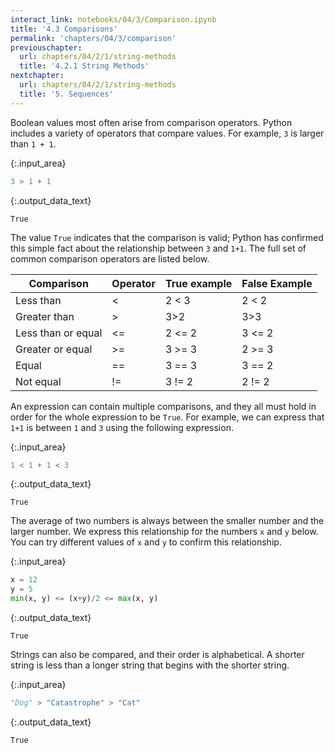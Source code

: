 ```yaml
---
interact_link: notebooks/04/3/Comparison.ipynb
title: '4.3 Comparisons'
permalink: 'chapters/04/3/comparison'
previouschapter:
  url: chapters/04/2/1/string-methods
  title: '4.2.1 String Methods'
nextchapter:
  url: chapters/04/2/1/string-methods
  title: '5. Sequences'
---
```


Boolean values most often arise from comparison operators. Python includes a variety of operators that compare values. For example, `3` is larger than `1 + 1`.


{:.input_area}
```python
3 > 1 + 1
```




{:.output_data_text}
```
True
```



The value `True` indicates that the comparison is valid; Python has confirmed this simple fact about the relationship between `3` and `1+1`. The full set of common comparison operators are listed below.

| Comparison         | Operator | True example | False Example |
|--------------------|----------|--------------|---------------|
| Less than          | <        | 2 < 3        | 2 < 2         |
| Greater than       | >        | 3>2          | 3>3           |
| Less than or equal | <=       | 2 <= 2       | 3 <= 2        |
| Greater or equal   | >=       | 3 >= 3       | 2 >= 3        |
| Equal              | ==       | 3 == 3       | 3 == 2        |
| Not equal          | !=       | 3 != 2       | 2 != 2        |

An expression can contain multiple comparisons, and they all must hold in order for the whole expression to be `True`. For example, we can express that `1+1` is between `1` and `3` using the following expression.


{:.input_area}
```python
1 < 1 + 1 < 3
```




{:.output_data_text}
```
True
```



The average of two numbers is always between the smaller number and the larger number. We express this relationship for the numbers `x` and `y` below. You can try different values of `x` and `y` to confirm this relationship.


{:.input_area}
```python
x = 12
y = 5
min(x, y) <= (x+y)/2 <= max(x, y)
```




{:.output_data_text}
```
True
```



Strings can also be compared, and their order is alphabetical. A shorter string is less than a longer string that begins with the shorter string.


{:.input_area}
```python
"Dog" > "Catastrophe" > "Cat"
```




{:.output_data_text}
```
True
```


